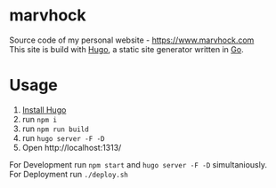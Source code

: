 # marvhock
Source code of my personal website - https://www.marvhock.com  
This site is build with [Hugo](https://gohugo.io/), a static site generator written in [Go](https://golang.org/).

# Usage
1. [Install Hugo](https://gohugo.io/getting-started/installing)
2. run `npm i`
3. run `npm run build`
4. run `hugo server -F -D`
5. Open http://localhost:1313/

For Development run `npm start` and `hugo server -F -D` simultaniously.  
For Deployment run `./deploy.sh`
